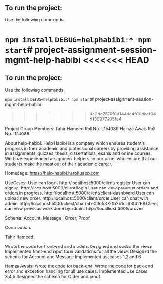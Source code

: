 ## To run the project:
Use the following commands

`npm install`
`DEBUG=helphabibi:* npm start`# project-assignment-session-mgmt-help-habibi
<<<<<<< HEAD
=======
## To run the project:
Use the following commands

`npm install`
`DEBUG=helphabibi:* npm start`# project-assignment-session-mgmt-help-habibi
>>>>>>> 3e2de7576f8d144de4f00dbcf049130977205fa4


Project Group Members:
Tahir Hameed Roll No. L154089
Hamza Awais Roll No. l154089

About help-habibi:
Help Habibi is a company which ensures student’s progress in their academic and professional careers by providing assistance in assignments, quizzes, thesis, dissertations, exams and online courses. We have experienced assignment helpers on our panel who ensure that our students make the most out of their academic career.

Homepage: https://help-habibi.herokuapp.com



UseCases:
User can login. http://localhost:5000/client/register
User can signup.  http://localhost:5000/client/login
User can view previous orders and orders in progress. http://localhost:5000/client/client-dashboard
User can upload new order. http://localhost:5000/client/order
User can chat with admin. http://localhost:5000/client/chat/5be03e5372fb2b1cb63f4268
Client can view previous work done by admin.  http://localhost:5000/proves


Schema:
Account,
Message ,
Order,
Proof

Contribution:

Tahir Hameed:

Wrote the code for front-end and models.
Designed and coded the views
Implemented front-end input form validations for all the views
Designed the schema for Account and Message
Implemented usecases 1,2 and 6

Hamza Awais:
Wrote the code for back-end.
Wrote the code for back-end error and exception handling for all use cases.
Implemented Use cases 3,4,5
Designed the schema for Order and proof.




